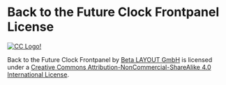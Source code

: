 # Back to the Future Clock Frontpanel License

[![CC Logo](https://i.creativecommons.org/l/by-nc-sa/4.0/88x31.png)!](https://i.creativecommons.org/l/by-nc-sa/4.0/88x31.png)

Back to the Future Clock Frontpanel by [Beta LAYOUT GmbH](http://www.beta-layout.com/) is licensed under a [Creative Commons Attribution-NonCommercial-ShareAlike 4.0 International License](http://creativecommons.org/licenses/by-nc-sa/4.0/).
